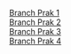 [Branch Prak 1](https://github.com/Shevabey/prak_pmppl/tree/prak_1) <br/>
[Branch Prak 2](https://github.com/Shevabey/prak_pmppl/tree/prak_2) <br/>
[Branch Prak 3](https://github.com/Shevabey/prak_pmppl/tree/prak_3) <br/>
[Branch Prak 4]((https://github.com/Shevabey/prak_pmppl/tree/prak_4)) <br/>
